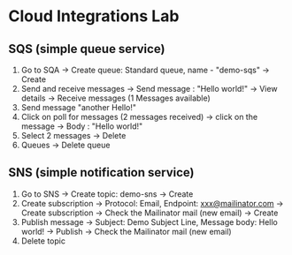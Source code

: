 # Cloud Integrations Lab

## SQS (simple queue service)
1. Go to SQA -> Create queue: Standard queue, name - "demo-sqs" -> Create
2. Send and receive messages -> Send message : "Hello world!" -> View details -> Receive messages (1 Messages available)
3. Send message "another Hello!"
4. Click on poll for messages (2 messages received) -> click on the message -> Body : "Hello world!"
5. Select 2 messages -> Delete
6. Queues -> Delete queue

## SNS (simple notification service)
1. Go to SNS -> Create topic: demo-sns -> Create 
2. Create subscription -> Protocol: Email, Endpoint: xxx@mailinator.com -> Create subscription -> Check the Mailinator mail (new email) -> Create
3. Publish message -> Subject: Demo Subject Line, Message body: Hello world! -> Publish -> Check the Mailinator mail (new email)
4. Delete topic
